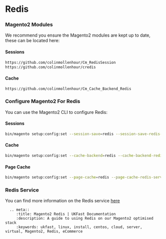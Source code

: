 # Redis

### Magento2 Modules
We recommend you ensure the Magento2 modules are kept up to date, these can be located here:

#### Sessions
```bash
https://github.com/colinmollenhour/Cm_RedisSession
https://github.com/colinmollenhour/credis
```
#### Cache
```bash
https://github.com/colinmollenhour/Cm_Cache_Backend_Redis
```

### Configure Magento2 For Redis
You can use the Magento2 CLI to configure Redis:

#### Sessions
```bash
bin/magento setup:config:set --session-save=redis --session-save-redis-host=127.0.0.1 session-save-redis-port=6379 --session-save-redis-log-level=3 --session-save-redis-db=2
```

#### Cache
```bash
bin/magento setup:config:set --cache-backend=redis --cache-backend-redis-server=127.0.0.1 cache-backend-redis-port=6380 --cache-backend-redis-db=0
```

#### Page Cache
```bash
bin/magento setup:config:set --page-cache=redis --page-cache-redis-server=127.0.0.1 page-cache-redis-port=6381 --page-cache-redis-db=1
```

### Redis Service
You can find more information on the Redis service [here](https://docs.ukfast.co.uk/operatingsystems/linux/redis/redis.html)

```eval_rst
  .. meta::
     :title: Magento2 Redis | UKFast Documentation
     :description: A guide to using Redis on our Magento2 optimised stack
     :keywords: ukfast, linux, install, centos, cloud, server, virtual, Magento2, Redis, eCommerce

